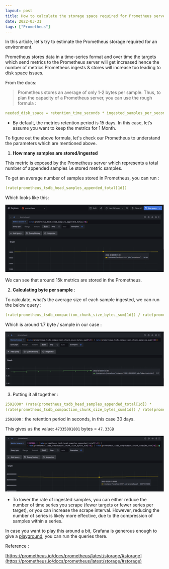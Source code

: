 ```yaml
---
layout: post
title: How to calculate the storage space required for Prometheus server
date: 2022-03-31
tags: ["Prometheus"]
---
```


In this article, let's try to estimate the Prometheus storage required for an environment.

Prometheus stores data in a time-series format and over time the targets which send metrics to the Prometheus server will get increased hence the number of metrics Prometheus ingests & stores will increase too leading to disk space issues.

From the docs: 

> Prometheus stores an average of only 1-2 bytes per sample. Thus, to 
plan the capacity of a Prometheus server, you can use the rough formula :
> 

```yaml
needed_disk_space = retention_time_seconds * ingested_samples_per_second * bytes_per_sample
```

- By default, the metrics retention period is 15 days. In this case, let’s assume you want to keep the metrics for 1 Month.

To figure out the above formula, let's check our Prometheus to understand the parameters which are mentioned above.

1. **How many samples are stored/ingested**  

This metric is exposed by the Prometheus server which represents a total number of appended samples i.e stored metric samples.

To get an average number of samples stored in Prometheus, you can run : 

```yaml
(rate(prometheus_tsdb_head_samples_appended_total[1d])
```

Which looks like this:

![head-samples](/head-samples.png)

We can see that around 15k metrics are stored in the Prometheus.

2. **Calculating byte per sample** : 

To calculate, what’s the average size of each sample ingested, we can run the below query : 

```yaml
(rate(prometheus_tsdb_compaction_chunk_size_bytes_sum[1d]) / rate(prometheus_tsdb_compaction_chunk_samples_sum[1d]))
```

Which is around 1.7 byte / sample in our case : 

![byte-per-sample](/byte-per-sample.png)

3. Putting it all together : 

```yaml
2592000* (rate(prometheus_tsdb_head_samples_appended_total[1d]) *
(rate(prometheus_tsdb_compaction_chunk_size_bytes_sum[1d]) / rate(prometheus_tsdb_compaction_chunk_samples_sum[1d])))
```

`2592000` : the retention period in seconds, in this case 30 days.

This gives us the value: `47335001801` bytes = `47.33GB`

![prometheus-total-storage.png](/prometheus-total-storage.png)

- To lower the rate of ingested samples, you can either reduce the number of time series you scrape (fewer targets or fewer series per target), or you can increase the scrape interval. However, reducing the number of series is likely more effective, due to the compression of samples within a series.

In case you want to play this around a bit, Grafana is generous enough to give a [playground](https://play.grafana.org/d/000000012/grafana-play-home?orgId=1), you can run the queries there.

Reference : 

[https://prometheus.io/docs/prometheus/latest/storage/#storage](https://prometheus.io/docs/prometheus/latest/storage/#storage)